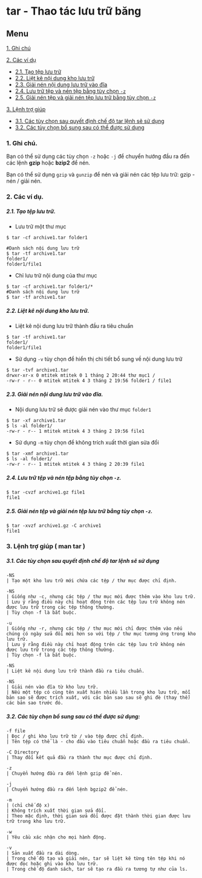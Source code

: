 ﻿# tar - Thao tác lưu trữ băng
## Menu
[1. Ghi chú](#GhiChu)

[2. Các ví dụ](#ViDu)
- [2.1. Tạo tệp lưu trữ](#TaoTepLuuTru)
- [2.2. Liệt kê nội dung kho lưu trữ](#LietKeNoiDungKhoLuuTru)
- [2.3. Giải nén nội dung lưu trữ vào đĩa](#GiaiNenNoiDungLuuTruVaoDia)
- [2.4. Lưu trữ tệp và nén tệp bằng tùy chọn `-z`](#LuuTruTepVaNenTep)
- [2.5. Giải nén tệp và giải nén tệp lưu trữ bằng tùy chọn `-z`](#GiaiNenTep)

[3. Lệnh trợ giúp](#LenhTroGiup)
- [3.1. Các tùy chọn sau quyết định chế độ tar lệnh sẽ sử dụng](#CacTuyChon)
- [3.2. Các tùy chọn bổ sung sau có thể được sử dụng](#TuyChonBoSung)


<a name="GhiChu"></a>
### 1. Ghi chú.
Bạn có thể sử dụng các tùy chọn `-z` hoặc `-j` để chuyển hướng đầu ra đến các lệnh **gzip** hoặc **bzip2** để nén.

Bạn có thể sử dụng `gzip` và `gunzip` để nén và giải nén các tệp lưu trữ: gzip - nén / giải nén.

<a name="ViDu"></a>
### 2. Các ví dụ.

<a name="TaoTepLuuTru"></a>
##### 2.1. Tạo tệp lưu trữ.
- Lưu trữ một thư mục
```
$ tar -cf archive1.tar folder1

#Danh sách nội dung lưu trữ
$ tar -tf archive1.tar
folder1/
folder1/file1
```

- Chỉ lưu trữ nội dung của thư mục
```
$ tar -cf archive1.tar folder1/*
#Danh sách nội dung lưu trữ
$ tar -tf archive1.tar
```

<a name="LietKeNoiDungKhoLuuTru"></a>
##### 2.2. Liệt kê nội dung kho lưu trữ.
- Liệt kê nội dung lưu trữ thành đầu ra tiêu chuẩn
```
$ tar -tf archive1.tar
folder1/
folder1/file1
```

- Sử dụng `-v` tùy chọn để hiển thị chi tiết bổ sung về nội dung lưu trữ
```
$ tar -tvf archive1.tar
drwxr-xr-x 0 mtitek mtitek 0 1 tháng 2 20:44 thư mục1 /
-rw-r - r-- 0 mtitek mtitek 4 3 tháng 2 19:56 folder1 / file1
```

<a name="GiaiNenNoiDungLuuTruVaoDia"></a>
##### 2.3. Giải nén nội dung lưu trữ vào đĩa.
- Nội dung lưu trữ sẽ được giải nén vào thư mục `folder1`
```
$ tar -xf archive1.tar
$ ls -al folder1/
-rw-r - r-- 1 mtitek mtitek 4 3 tháng 2 19:56 file1
```

- Sử dụng `-m` tùy chọn để không trích xuất thời gian sửa đổi
```
$ tar -xmf archive1.tar
$ ls -al folder1/
-rw-r - r-- 1 mtitek mtitek 4 3 tháng 2 20:39 file1
```

<a name="LuuTruTepVaNenTep"></a>
##### 2.4. Lưu trữ tệp và nén tệp bằng tùy chọn `-z`.
```
$ tar -cvzf archive1.gz file1
file1
```

<a name="GiaiNenTep"></a>
##### 2.5. Giải nén tệp và giải nén tệp lưu trữ bằng tùy chọn `-z`.
```
$ tar -xvzf archive1.gz -C archive1
file1
```

<a name="LenhTroGiup"></a>
### 3. Lệnh trợ giúp ( man tar )

<a name="CacTuyChon"></a>
##### 3.1. Các tùy chọn sau quyết định chế độ tar lệnh sẽ sử dụng
```
-NS
| Tạo một kho lưu trữ mới chứa các tệp / thư mục được chỉ định.

-NS
| Giống như -c, nhưng các tệp / thư mục mới được thêm vào kho lưu trữ.
| Lưu ý rằng điều này chỉ hoạt động trên các tệp lưu trữ không nén được lưu trữ trong các tệp thông thường.
| Tùy chọn -f là bắt buộc.

-u
| Giống như -r, nhưng các tệp / thư mục mới chỉ được thêm vào nếu chúng có ngày sửa đổi mới hơn so với tệp / thư mục tương ứng trong kho lưu trữ.
| Lưu ý rằng điều này chỉ hoạt động trên các tệp lưu trữ không nén được lưu trữ trong các tệp thông thường.
| Tùy chọn -f là bắt buộc.

-NS
| Liệt kê nội dung lưu trữ thành đầu ra tiêu chuẩn.

-NS
| Giải nén vào đĩa từ kho lưu trữ.
| Nếu một tệp có cùng tên xuất hiện nhiều lần trong kho lưu trữ, mỗi bản sao sẽ được trích xuất, với các bản sao sau sẽ ghi đè (thay thế) các bản sao trước đó.
```

<a name="TuyChonBoSung"></a>
##### 3.2. Các tùy chọn bổ sung sau có thể được sử dụng:
```
-f file
| Đọc / ghi kho lưu trữ từ / vào tệp được chỉ định.
| Tên tệp có thể là - cho đầu vào tiêu chuẩn hoặc đầu ra tiêu chuẩn.

-C Directory
| Thay đổi kết quả đầu ra thành thư mục được chỉ định.

-z
| Chuyển hướng đầu ra đến lệnh gzip để nén.

-j
| Chuyển hướng đầu ra đến lệnh bgzip2 để nén.

-m
| (chỉ chế độ x)
| Không trích xuất thời gian sửa đổi.
| Theo mặc định, thời gian sửa đổi được đặt thành thời gian được lưu trữ trong kho lưu trữ.

-w
| Yêu cầu xác nhận cho mọi hành động.

-v
| Sản xuất đầu ra dài dòng.
| Trong chế độ tạo và giải nén, tar sẽ liệt kê từng tên tệp khi nó được đọc hoặc ghi vào kho lưu trữ.
| Trong chế độ danh sách, tar sẽ tạo ra đầu ra tương tự như của ls.
```
